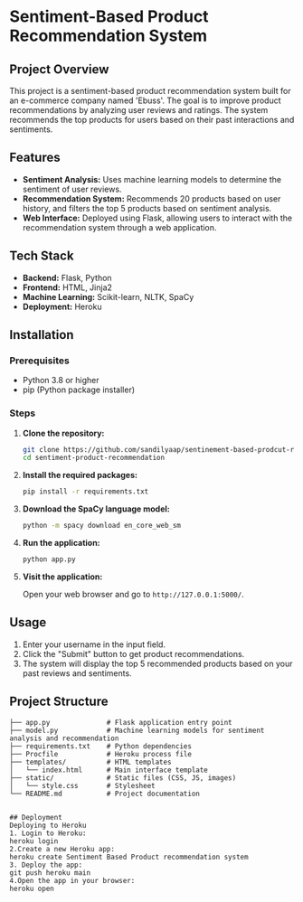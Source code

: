 # Sentiment-Based Product Recommendation System

## Project Overview

This project is a sentiment-based product recommendation system built for an e-commerce company named 'Ebuss'. The goal is to improve product recommendations by analyzing user reviews and ratings. The system recommends the top products for users based on their past interactions and sentiments.

## Features

- **Sentiment Analysis:** Uses machine learning models to determine the sentiment of user reviews.
- **Recommendation System:** Recommends 20 products based on user history, and filters the top 5 products based on sentiment analysis.
- **Web Interface:** Deployed using Flask, allowing users to interact with the recommendation system through a web application.

## Tech Stack

- **Backend:** Flask, Python
- **Frontend:** HTML, Jinja2
- **Machine Learning:** Scikit-learn, NLTK, SpaCy
- **Deployment:** Heroku

## Installation

### Prerequisites

- Python 3.8 or higher
- pip (Python package installer)

### Steps

1. **Clone the repository:**

    ```bash
    git clone https://github.com/sandilyaap/sentinement-based-prodcut-recommedation.git
    cd sentiment-product-recommendation
    ```

2. **Install the required packages:**

    ```bash
    pip install -r requirements.txt
    ```

3. **Download the SpaCy language model:**

    ```bash
    python -m spacy download en_core_web_sm
    ```

4. **Run the application:**

    ```bash
    python app.py
    ```

5. **Visit the application:**
   
   Open your web browser and go to `http://127.0.0.1:5000/`.

## Usage

1. Enter your username in the input field.
2. Click the "Submit" button to get product recommendations.
3. The system will display the top 5 recommended products based on your past reviews and sentiments.

## Project Structure

```plaintext
├── app.py              # Flask application entry point
├── model.py            # Machine learning models for sentiment analysis and recommendation
├── requirements.txt    # Python dependencies
├── Procfile            # Heroku process file
├── templates/          # HTML templates
│   └── index.html      # Main interface template
├── static/             # Static files (CSS, JS, images)
│   └── style.css       # Stylesheet
└── README.md           # Project documentation


## Deployment
Deploying to Heroku
1. Login to Heroku:  
heroku login
2.Create a new Heroku app: 
heroku create Sentiment Based Product recommendation system
3. Deploy the app:
git push heroku main
4.Open the app in your browser:
heroku open




